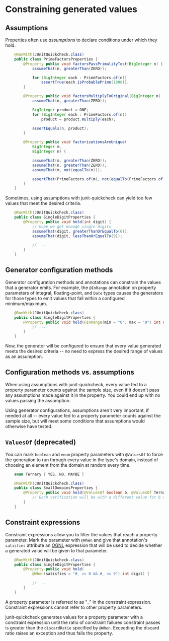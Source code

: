 # Constraining generated values

## Assumptions

Properties often use _assumptions_ to declare conditions under which they
hold.

```java
    @RunWith(JUnitQuickcheck.class)
    public class PrimeFactorsProperties {
        @Property public void factorsPassPrimalityTest(BigInteger n) {
            assumeThat(n, greaterThan(ZERO));

            for (BigInteger each : PrimeFactors.of(n))
                assertTrue(each.isProbablePrime(1000));
        }

        @Property public void factorsMultiplyToOriginal(BigInteger n) {
            assumeThat(n, greaterThan(ZERO));

            BigInteger product = ONE;
            for (BigInteger each : PrimeFactors.of(n))
                product = product.multiply(each);

            assertEquals(n, product);
        }

        @Property public void factorizationsAreUnique(
            BigInteger m,
            BigInteger n) {

            assumeThat(m, greaterThan(ZERO));
            assumeThat(n, greaterThan(ZERO));
            assumeThat(m, not(equalTo(n)));

            assertThat(PrimeFactors.of(m), not(equalTo(PrimeFactors.of(n))));
        }
    }
```

Sometimes, using assumptions with junit-quickcheck can yield too few values
that meet the desired criteria.

```java
    @RunWith(JUnitQuickcheck.class)
    public class SingleDigitProperties {
        @Property public void hold(int digit) {
            // hope we get enough single digits
            assumeThat(digit, greaterThanOrEqualTo(0));
            assumeThat(digit, lessThanOrEqualTo(9));

            // ...
        }
    }
```


## Generator configuration methods

Generator configuration methods and annotations can constrain the values that
a generator emits. For example, the `@InRange` annotation on property
parameters of integral, floating-point, and `Date` types causes the generators
for those types to emit values that fall within a configured minimum/maximum.

```java
    @RunWith(JUnitQuickcheck.class)
    public class SingleDigitProperties {
        @Property public void hold(@InRange(min = "0", max = "9") int digit) {
            // ...
        }
    }
```

Now, the generator will be configured to ensure that every value generated
meets the desired criteria -- no need to express the desired range of values
as an assumption.


## Configuration methods vs. assumptions

When using assumptions with junit-quickcheck, every value fed to a property
parameter counts against the sample size, even if it doesn't pass any
assumptions made against it in the property. You could end up with no values
passing the assumption.

Using generator configurations, assumptions aren't very important, if needed
at all -- every value fed to a property parameter counts against the sample
size, but will meet some conditions that assumptions would otherwise have
tested.


## `ValuesOf` (deprecated)

You can mark `boolean` and `enum` property parameters with `@ValuesOf` to
force the generation to run through every value in the type's domain, instead
of choosing an element from the domain at random every time.

```java
    enum Ternary { YES, NO, MAYBE }

    @RunWith(JUnitQuickcheck.class)
    public class SmallDomainsProperties {
        @Property public void hold(@ValuesOf boolean b, @ValuesOf Ternary t) {
            // Each verification will be with a different value for b and t.
        }
    }
```

## Constraint expressions

Constraint expressions allow you to filter the values that reach a property
parameter. Mark the parameter with `@When` and give that annotation's
`satisfies` attribute an [OGNL](http://commons.apache.org/ognl) expression
that will be used to decide whether a generated value will be given to that
parameter.

```java
    @RunWith(JUnitQuickcheck.class)
    public class SingleDigitProperties {
        @Property public void hold(
            @When(satisfies = "#_ >= 0 && #_ <= 9") int digit) {

            // ...
        }
    }
```

A property parameter is referred to as "_" in the constraint expression.
Constraint expressions cannot refer to other property parameters.

junit-quickcheck generates values for a property parameter with a constraint
expression until the ratio of constraint failures constraint passes is
greater than the `discardRatio` specified by `@When`. Exceeding the
discard ratio raises an exception and thus fails the property.
